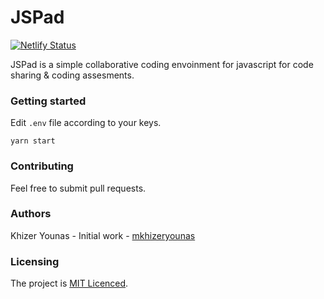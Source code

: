 # JSPad

[![Netlify Status](https://api.netlify.com/api/v1/badges/eca63ae1-80d8-459b-851d-000048fe7e69/deploy-status)](https://app.netlify.com/sites/jspad/deploys)

JSPad is a simple collaborative coding envoinment for javascript for code sharing & coding assesments.

### Getting started

Edit `.env` file according to your keys.

```
yarn start
```

### Contributing

Feel free to submit pull requests.

### Authors

Khizer Younas - Initial work - [mkhizeryounas](http://github.com/mkhizeryounas)

### Licensing

The project is [MIT Licenced](./LICENSE.txt).
